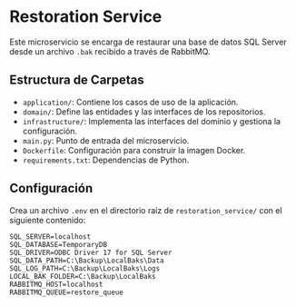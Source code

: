 # Restoration Service

Este microservicio se encarga de restaurar una base de datos SQL Server desde un archivo `.bak` recibido a través de RabbitMQ.

## Estructura de Carpetas

- `application/`: Contiene los casos de uso de la aplicación.
- `domain/`: Define las entidades y las interfaces de los repositorios.
- `infrastructure/`: Implementa las interfaces del dominio y gestiona la configuración.
- `main.py`: Punto de entrada del microservicio.
- `Dockerfile`: Configuración para construir la imagen Docker.
- `requirements.txt`: Dependencias de Python.

## Configuración

Crea un archivo `.env` en el directorio raíz de `restoration_service/` con el siguiente contenido:

```dotenv
SQL_SERVER=localhost
SQL_DATABASE=TemporaryDB
SQL_DRIVER=ODBC Driver 17 for SQL Server
SQL_DATA_PATH=C:\Backup\LocalBaks\Data
SQL_LOG_PATH=C:\Backup\LocalBaks\Logs
LOCAL_BAK_FOLDER=C:\Backup\LocalBaks
RABBITMQ_HOST=localhost
RABBITMQ_QUEUE=restore_queue
